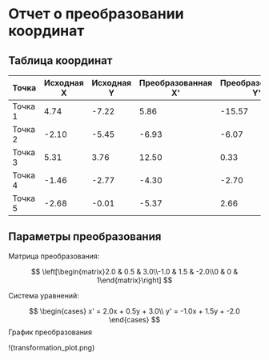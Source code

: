 # Отчет о преобразовании координат

## Таблица координат

| Точка | Исходная X | Исходная Y | Преобразованная X' | Преобразованная Y' |
|-------|------------|------------|-------------------|-------------------|
| Точка 1 | 4.74 | -7.22 | 5.86 | -15.57 |
| Точка 2 | -2.10 | -5.45 | -6.93 | -6.07 |
| Точка 3 | 5.31 | 3.76 | 12.50 | 0.33 |
| Точка 4 | -1.46 | -2.77 | -4.30 | -2.70 |
| Точка 5 | -2.68 | -0.01 | -5.37 | 2.66 |

## Параметры преобразования

Матрица преобразования:

$$ \left[\begin{matrix}2.0 & 0.5 & 3.0\\-1.0 & 1.5 & -2.0\\0 & 0 & 1\end{matrix}\right] $$

Система уравнений:

$$
\begin{cases}
x' = 2.0x + 0.5y + 3.0\\
y' = -1.0x + 1.5y + -2.0
\end{cases}
$$
 График преобразования

!(transformation_plot.png)
